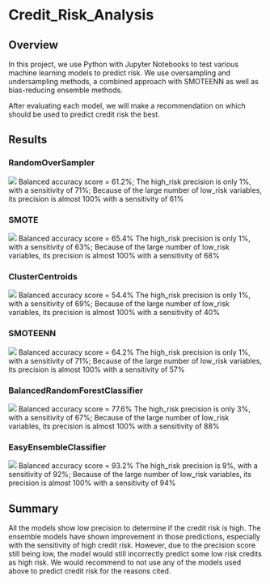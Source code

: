 # Credit_Risk_Analysis

## Overview

In this project, we use Python with Jupyter Notebooks to test various machine learning models to predict risk. We use oversampling and undersampling methods, a combined approach with SMOTEENN  as well as bias-reducing ensemble methods.

After evaluating each model, we will make a recommendation on which should be used to predict credit risk the best.

## Results

### RandomOverSampler
![](/images/ros_class_report)
Balanced accuracy score = 61.2%;
The high_risk precision is only 1%, with a sensitivity of 71%;
Because of the large number of low_risk variables, its precision is almost 100% with a sensitivity of 61%

### SMOTE
![](/images/SMOTE_class_report)
Balanced accuracy score = 65.4%
The high_risk precision is only 1%, with a sensitivity of 63%;
Because of the large number of low_risk variables, its precision is almost 100% with a sensitivity of 68%

### ClusterCentroids
![](/images/cc_class_report)
Balanced accuracy score = 54.4%
The high_risk precision is only 1%, with a sensitivity of 69%;
Because of the large number of low_risk variables, its precision is almost 100% with a sensitivity of 40%

### SMOTEENN
![](/images/rSMOTEENN_class_report)
Balanced accuracy score = 64.2%
The high_risk precision is only 1%, with a sensitivity of 71%;
Because of the large number of low_risk variables, its precision is almost 100% with a sensitivity of 57%

### BalancedRandomForestClassifier
![](/images/brfc_class_report)
Balanced accuracy score = 77.6%
The high_risk precision is only 3%, with a sensitivity of 67%;
Because of the large number of low_risk variables, its precision is almost 100% with a sensitivity of 88%

### EasyEnsembleClassifier
![](/images/eec_class_report)
Balanced accuracy score = 93.2%
The high_risk precision is 9%, with a sensitivity of 92%;
Because of the large number of low_risk variables, its precision is almost 100% with a sensitivity of 94%

## Summary

All the models show low precision to determine if the credit risk is high.
The ensemble models have shown improvement in those predictions, especially with the sensitivity of high credit risk. However, due to the precision score still being low, the model would still incorrectly predict some low risk credits as high risk. 
We would recommend to not use any of the models used above to predict credit risk for the reasons cited.
